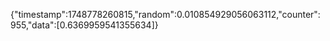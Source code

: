 {"timestamp":1748778260815,"random":0.010854929056063112,"counter":955,"data":[0.6369959541355634]}
